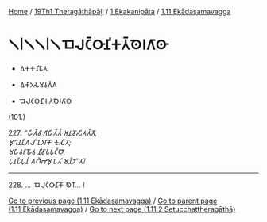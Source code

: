 
[Home](/) / [19Th1 Theragāthāpāḷi](../../../19Th1.md) / [1 Ekakanipāta](../../1.md) / [1.11 Ekādasamavagga](../1.11.md)

# 𑁧𑁇𑁧𑁧𑁇𑁧 𑀩𑁂𑀮𑀝𑁆𑀞𑀸𑀦𑀺𑀓𑀢𑁆𑀣𑁂𑀭𑀕𑀸𑀣𑀸

* 𑀏𑀓𑀓𑀦𑀺𑀧𑀸𑀢

* 𑀏𑀓𑀸𑀤𑀲𑀫𑀯𑀕𑁆𑀕

* 𑀩𑁂𑀮𑀝𑁆𑀞𑀸𑀦𑀺𑀓𑀢𑁆𑀣𑁂𑀭𑀕𑀸𑀣𑀸

(101.)

227\. _“𑀳𑀺𑀢𑁆𑀯𑀸 𑀕𑀺𑀳𑀺𑀢𑁆𑀢𑀁 𑀅𑀦𑀯𑁄𑀲𑀺𑀢𑀢𑁆𑀢𑁄,_  
_𑀫𑀼𑀔𑀦𑀗𑁆𑀕𑀮𑀻 𑀑𑀤𑀭𑀺𑀓𑁄 𑀓𑀼𑀲𑀻𑀢𑁄;_  
_𑀫𑀳𑀸𑀯𑀭𑀸𑀳𑁄𑀯 𑀦𑀺𑀯𑀸𑀧𑀧𑀼𑀝𑁆𑀞𑁄,_  
_𑀧𑀼𑀦𑀧𑁆𑀧𑀼𑀦𑀁 𑀕𑀩𑁆𑀪𑀫𑀼𑀧𑁂𑀢𑀺 𑀫𑀦𑁆𑀤𑁄”𑀢𑀺𑁇_  


---

228\. …  𑀩𑁂𑀮𑀝𑁆𑀞𑀸𑀦𑀺𑀓𑁄 𑀣𑁂𑀭𑁄… 𑁇



[Go to previous page (1.11 Ekādasamavagga)](../1.11.md) / [Go to parent page (1.11 Ekādasamavagga)](../1.11.md) / [Go to next page (1.11.2 Setucchattheragāthā)](1.11.2.md)


